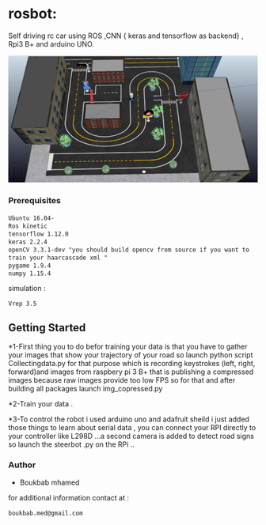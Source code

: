 # rosbot:

Self driving rc car using ROS ,CNN { keras and tensorflow as backend} , Rpi3 B+ and arduino UNO.

![](Screenshot%20from%202019-05-03%2015-45-01.png)

### Prerequisites
```
Ubuntu 16.04-
Ros kinetic
tensorflow 1.12.0
keras 2.2.4
openCV 3.3.1-dev "you should build opencv from source if you want to train your haarcascade xml "
pygame 1.9.4
numpy 1.15.4
```
simulation :
```
Vrep 3.5
```
## Getting Started

 *1-First thing you to do befor training your data is that you have to gather your images that show your trajectory of your road  so launch python script Collectingdata.py for that purpose which is recording keystrokes (left, right, forward)and images from raspbery pi 3 B+ that is publishing a compressed images because raw images provide too low FPS so for that and after building  all packages launch img_copressed.py
 
*2-Train your data .

*3-To control the robot i used arduino uno and adafruit sheild i just added those things to learn about serial data , you can connect your RPI directly to your controller like L298D ...a second camera is added to detect road signs so launch the steerbot .py on the RPi ..

### Author 
* Boukbab mhamed

for additional information contact at :
```
boukbab.med@gmail.com
```

